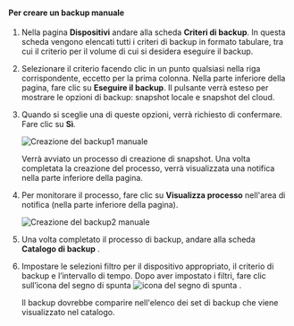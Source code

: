 <!--author=SharS last changed: 9/17/15-->

#### <a name="to-create-a-manual-backup"></a>Per creare un backup manuale
1. Nella pagina **Dispositivi** andare alla scheda **Criteri di backup**. In questa scheda vengono elencati tutti i criteri di backup in formato tabulare, tra cui il criterio per il volume di cui si desidera eseguire il backup.
2. Selezionare il criterio facendo clic in un punto qualsiasi nella riga corrispondente, eccetto per la prima colonna. Nella parte inferiore della pagina, fare clic su **Eseguire il backup**. Il pulsante verrà esteso per mostrare le opzioni di backup: snapshot locale e snapshot del cloud. 
3. Quando si sceglie una di queste opzioni, verrà richiesto di confermare. Fare clic su **Sì**. 
   
    ![Creazione del backup1 manuale](./media/storsimple-create-manual-backup-gov/HCS_CreateManualBackup1-gov-include.png)
   
    Verrà avviato un processo di creazione di snapshot. Una volta completata la creazione del processo, verrà visualizzata una notifica nella parte inferiore della pagina.
4. Per monitorare il processo, fare clic su **Visualizza processo** nell'area di notifica (nella parte inferiore della pagina). 
   
    ![Creazione del backup2 manuale](./media/storsimple-create-manual-backup-gov/HCS_CreateManualBackup2-gov-include.png)
5. Una volta completato il processo di backup, andare alla scheda **Catalogo di backup** .
6. Impostare le selezioni filtro per il dispositivo appropriato, il criterio di backup e l’intervallo di tempo. Dopo aver impostato i filtri, fare clic sull’icona del segno di spunta  ![icona del segno di spunta](./media/storsimple-create-manual-backup/HCS_CheckIcon-include.png) .
   
   Il backup dovrebbe comparire nell'elenco dei set di backup che viene visualizzato nel catalogo.

